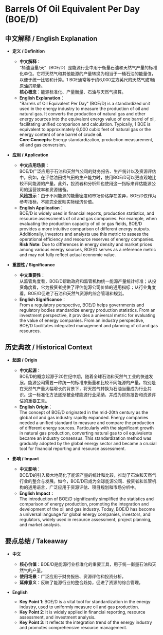 # Barrels Of Oil Equivalent Per Day (BOE/D)

## 中文解释 / English Explanation

* **定义 / Definition**  
  - **中文解释**：  
    “桶油当量/天”（BOE/D）是能源行业中用于衡量石油和天然气产量的标准化单位。它将天然气和其他能源的产量转换为相当于一桶石油的能量值，以便于统一比较和计算。1 BOE通常等于约6,000立方英尺的天然气或1桶原油的能量。  
    **核心概念**：能源标准化、产量衡量、石油与天然气换算。  
  - **English Explanation**：  
    "Barrels of Oil Equivalent Per Day" (BOE/D) is a standardized unit used in the energy industry to measure the production of oil and natural gas. It converts the production of natural gas and other energy sources into the equivalent energy value of one barrel of oil, facilitating unified comparison and calculation. Typically, 1 BOE is equivalent to approximately 6,000 cubic feet of natural gas or the energy content of one barrel of crude oil.  
    **Core Concepts**: Energy standardization, production measurement, oil and gas conversion.

* **应用 / Application**  
  - **中文应用场景**：  
    BOE/D广泛应用于石油和天然气公司的财务报告、生产统计以及资源评估中。例如，在评估油田或气田的生产能力时，使用BOE/D可以更直观地比较不同能源的产量。此外，投资者和分析师也使用这一指标来评估能源公司的运营效率和资源储备。  
    **风险提示**：由于不同能源的能量密度和市场价格存在差异，BOE/D仅作为参考指标，不能完全反映实际经济价值。  
  - **English Application**：  
    BOE/D is widely used in financial reports, production statistics, and resource assessments of oil and gas companies. For example, when evaluating the production capacity of oil or gas fields, BOE/D provides a more intuitive comparison of different energy outputs. Additionally, investors and analysts use this metric to assess the operational efficiency and resource reserves of energy companies.  
    **Risk Note**: Due to differences in energy density and market prices among various energy sources, BOE/D serves as a reference metric and may not fully reflect actual economic value.

* **重要性 / Significance**  
  - **中文重要性**：  
    从监管角度看，BOE/D帮助政府和监管机构统一能源产量统计标准；从投资角度看，它为投资者提供了评估能源公司价值的通用指标；从行业角度看，BOE/D促进了石油和天然气资源的综合管理和规划。  
  - **English Significance**：  
    From a regulatory perspective, BOE/D helps governments and regulatory bodies standardize energy production statistics. From an investment perspective, it provides a universal metric for evaluating the value of energy companies. From an industry perspective, BOE/D facilitates integrated management and planning of oil and gas resources.

## 历史典故 / Historical Context

* **起源 / Origin**  
  - **中文起源**：  
    BOE/D的概念起源于20世纪中期，随着全球石油和天然气工业的快速发展，能源公司需要一种统一的标准来衡量和比较不同能源的产量。特别是在天然气产量大幅增长的背景下，将天然气转换为石油当量成为行业共识。这一标准化方法逐渐被全球能源行业采纳，并成为财务报告和资源评估的重要工具。  
  - **English Origin**：  
    The concept of BOE/D originated in the mid-20th century as the global oil and gas industry rapidly expanded. Energy companies needed a unified standard to measure and compare the production of different energy sources. Particularly with the significant growth in natural gas production, converting natural gas to oil equivalents became an industry consensus. This standardization method was gradually adopted by the global energy sector and became a crucial tool for financial reporting and resource assessment.

* **影响 / Impact**  
  - **中文影响**：  
    BOE/D的引入极大地简化了能源产量的统计和比较，推动了石油和天然气行业的整合与发展。如今，BOE/D已成为全球能源公司、投资者和监管机构的通用语言，广泛应用于资源评估、项目规划和市场分析中。  
  - **English Impact**：  
    The introduction of BOE/D significantly simplified the statistics and comparison of energy production, promoting the integration and development of the oil and gas industry. Today, BOE/D has become a universal language for global energy companies, investors, and regulators, widely used in resource assessment, project planning, and market analysis.

## 要点总结 / Takeaway

* **中文**  
  - **核心价值**：BOE/D是能源行业标准化的重要工具，用于统一衡量石油和天然气的产量。  
  - **使用场景**：广泛应用于财务报告、资源评估和投资分析。  
  - **延伸意义**：反映了能源行业的整合趋势，促进了资源的综合管理。  

* **English**  
  - **Key Point 1**: BOE/D is a vital tool for standardization in the energy industry, used to uniformly measure oil and gas production.  
  - **Key Point 2**: It is widely applied in financial reporting, resource assessment, and investment analysis.  
  - **Key Point 3**: It reflects the integration trend of the energy industry and promotes comprehensive resource management.